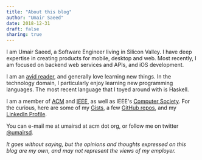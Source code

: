 ```yaml
---
title: "About this blog"
author: "Umair Saeed"
date: 2018-12-31
draft: false
sharing: true
---
```



I am Umair Saeed, a Software Engineer living in Silicon Valley. I have deep expertise in creating products for mobile, desktop and web. Most recently, I am focused on backend web services and APIs, and iOS development.

I am an [avid reader](http://www.goodreads.com/umairsd), and generally love learning new things. In the technology domain, I particularly enjoy learning new programming languages. The most recent language that I toyed around with is Haskell.

I am a member of [ACM](http://www.acm.org) and [IEEE](http://www.ieee.org), as well as IEEE's [Computer Society](http://www.computer.org). For the curious, here are some of my [Gists](https://gist.github.com/umairsd), a few [GitHub repos](https://github.com/umairsd), and my [LinkedIn Profile](www.linkedin.com/in/umairsd).

You can e-mail me at umairsd at acm dot org, or follow me on twitter [@umairsd](https://twitter.com/umairsd).

*It goes without saying, but the opinions and thoughts expressed on this blog are my own, and may not represent the views of my employer.*

